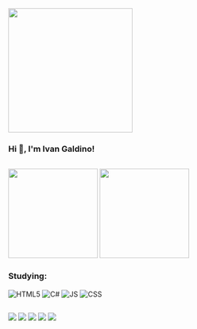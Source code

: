 ##
<img height="250cm" src="https://grupoeasytech.com.br/wp-content/uploads/Artboard-1banner-blog.png"/> 


### Hi 👋, I'm Ivan Galdino!
##
<img height="180cm" src="https://github-readme-stats.vercel.app/api?username=LordIPG&show_icons=true&theme=transparent"/> <img height="180cm" src="https://github-readme-stats.vercel.app/api/top-langs/?username=LordIPG&show_icons=true&theme=transparent"/> 

### Studying:
<div style="display: inline_block">
<img align="center" alt="HTML5" src="https://img.shields.io/badge/HTML5-E34F26?style=for-the-badge&logo=html5&logoColor=white"/> 
<img align="center" alt="C#" src="https://img.shields.io/badge/C%23-239120?style=for-the-badge&logo=c-sharp&logoColor=white"/>
<img align="center" alt="JS" src="https://img.shields.io/badge/JavaScript-F7DF1E?style=for-the-badge&logo=javascript&logoColor=black"/>
<img align="center" alt="CSS" src="https://img.shields.io/badge/CSS-239120?&style=for-the-badge&logo=css3&logoColor=white"/>
</div>

##
<div> 
  <a href="https://instagram.com/ivan_log?igshid=NGExMmI2YTkyZg==" target="_blank"><img src="https://img.shields.io/badge/-Instagram-%23E4405F?style=for-the-badge&logo=instagram&logoColor=white" target="_blank"></a>
  <a href = "mailto:vivamaisivangaldino@gmail.com"><img src="https://img.shields.io/badge/-Gmail-%23333?style=for-the-badge&logo=gmail&logoColor=white" target="_blank"></a>
  <a href="https://wa.me/5548996038880?text=Oi%2C+tudo+bem%3F" target="_blank"><img src="https://img.shields.io/badge/WhatsApp-25D366?style=for-the-badge&logo=whatsapp&logoColor=white" target="_blank"></a> 
  <a href="" target="_blank"><img src="https://img.shields.io/badge/Discord-7289DA?style=for-the-badge&logo=discord&logoColor=white" target="_blank"></a>
 <a href="" target="_blank"><img src="https://img.shields.io/badge/-LinkedIn-%230077B5?style=for-the-badge&logo=linkedin&logoColor=white" target="_blank"></a>  
</div>

